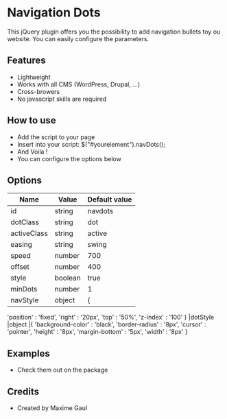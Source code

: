 Navigation Dots
===============

This jQuery plugin offers you the possibility to add navigation bullets toy ou website. You can easily configure the parameters.


Features
-------

* Lightweight
* Works with all CMS (WordPress, Drupal, ...)
* Cross-browers
* No javascript skills are required


How to use
-------

* Add the script to your page
* Insert into your script: $("#yourelement").navDots();
* And Voila !
* You can configure the options below


Options
-------
|Name | Value | Default value
|------|----------|----------
|id |string |navdots
|dotClass |string |dot
|activeClass |string |active
|easing |string |swing
|speed |number |700
|offset |number |400
|style |boolean |true
|minDots |number |1
|navStyle |object | {
  'position' : 'fixed',
  'right' : '20px',
  'top' : '50%',
  'z-index' : '100'
}
|dotStyle |object |{
  'background-color' : 'black',
  'border-radius' : '8px',
  'cursor' : 'pointer',
  'height' : '8px',
  'margin-bottom' : '5px',
  'width' : '8px'
}


Examples
-------

* Check them out on the package


Credits
-------

* Created by Maxime Gaul


